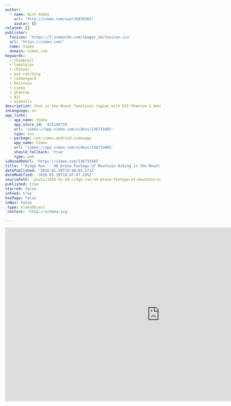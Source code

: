 ```yaml
---
author:
  - name: Nick Adams
    url: 'http://vimeo.com/user35838363'
    avatar: {}
related: []
publisher:
  favicon: 'https://f.vimeocdn.com/images_v6/favicon.ico'
  url: 'https://vimeo.com/'
  name: Vimeo
  domain: vimeo.com
keywords:
  - thumbnail
  - tamalpias
  - chooser
  - eye-catching
  - loddengard
  - boisseau
  - vimeo
  - phantom
  - dji
  - eyeballs
description: Shot in the Mount Tamalpias region with DJI Phantom 3 Advanced. Thanks to Charlie Boisseau and Alex Loddengard. Edited with Final Cut Pro. SoundTrack - Wake Me Up / Avicii 3 minute runtime.
inLanguage: en
app_links:
  - app_name: Vimeo
    app_store_id: '425194759'
    url: 'vimeo://app.vimeo.com/videos/136733485'
    type: ios
  - package: com.vimeo.android.videoapp
    app_name: Vimeo
    url: 'vimeo://app.vimeo.com/videos/136733485'
    should_fallback: 'true'
    type: web
isBasedOnUrl: 'https://vimeo.com/136733485'
title: "'Ridge Run' - HD Drone Footage of Mountain Biking in the Mount Tamalpias / Marin Headlands area"
datePublished: '2016-01-29T18:48:02.271Z'
dateModified: '2016-01-29T18:47:47.335Z'
sourcePath: _posts/2016-01-29-ridge-run-hd-drone-footage-of-mountain-biking-in-the-mou.md
published: true
starred: false
inFeed: true
hasPage: false
inNav: false
_type: VideoObject
_context: 'http://schema.org'

---
```

<iframe src="https://cdn.embedly.com/widgets/media.html?src=https%3A%2F%2Fplayer.vimeo.com%2Fvideo%2F136733485&amp;url=https%3A%2F%2Fvimeo.com%2F136733485&amp;image=http%3A%2F%2Fi.vimeocdn.com%2Fvideo%2F532159417_1280.jpg&amp;key=b7d04c9b404c499eba89ee7072e1c4f7&amp;type=text%2Fhtml&amp;schema=vimeo" width="1000" height="563" scrolling="no" frameborder="0" allowfullscreen="allowfullscreen" style=""></iframe>